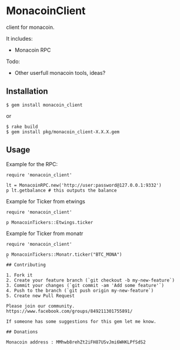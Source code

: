 # MonacoinClient

client for monacoin.

It includes:

- Monacoin RPC

Todo:

- Other userfull monacoin tools, ideas?

## Installation

    $ gem install monacoin_client

or

    $ rake build
    $ gem install pkg/monacoin_client-X.X.X.gem

## Usage

Example for the RPC:

```
require 'monacoin_client'

lt = MonacoinRPC.new('http://user:password@127.0.0.1:9332')
p lt.getbalance # this outputs the balance
```

Example for Ticker from etwings

```
require 'monacoin_client'

p MonacoinTickers::Etwings.ticker
```

Example for Ticker from monatr

```
require 'monacoin_client'

p MonacoinTickers::Monatr.ticker("BTC_MONA")
`
## Contributing

1. Fork it
2. Create your feature branch (`git checkout -b my-new-feature`)
3. Commit your changes (`git commit -am 'Add some feature'`)
4. Push to the branch (`git push origin my-new-feature`)
5. Create new Pull Request

Please join our community. https://www.facebook.com/groups/849211301755891/

If someone has some suggestions for this gem let me know.

## Donations

Monacoin address : MMhwb8rehZt2iFH87USvJmi6WHKLPfSdS2
